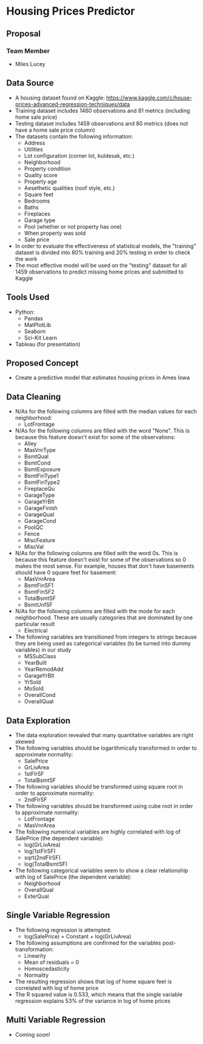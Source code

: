 # Housing Prices Predictor
## Proposal
### Team Member
* Miles Lucey
## Data Source
* A housing dataset found on Kaggle: https://www.kaggle.com/c/house-prices-advanced-regression-techniques/data
* Training dataset includes 1460 observations and 81 metrics (including home sale price)
* Testing dataset includes 1459 observations and 80 metrics (does not have a home sale price column)  
* The datasets contain the following information:
    * Address
    * Utilities
    * Lot configuration (corner lot, kuldesak, etc.)
    * Neighborhood
    * Property condition
    * Quality score
    * Property age
    * Aesethetic qualities (roof style, etc.)
    * Square feet
    * Bedrooms
    * Baths
    * Fireplaces
    * Garage type
    * Pool (whether or not property has one)
    * When property was sold
    * Sale price
* In order to evaluate the effectiveness of statistical models, the "training" dataset is divided into 80% training and 20% testing in order to check the work
* The most effective model will be used on the "testing" dataset for all 1459 observations to predict missing home prices and submitted to Kaggle
## Tools Used
* Python:
    * Pandas
    * MatPlotLib
    * Seaborn
    * Sci-Kit Learn
* Tableau (for presentation)
## Proposed Concept
* Create a predictive model that estimates housing prices in Ames Iowa
## Data Cleaning
* N/As for the following columns are filled with the median values for each neighborhood:
   * LotFrontage
* N/As for the following columns are filled with the word "None". This is because this feature doesn't exist for some of the observations:
   * Alley
   * MasVnrType
   * BsmtQual
   * BsmtCond
   * BsmtExposure
   * BsmtFinType1
   * BsmtFinType2
   * FireplaceQu
   * GarageType
   * GarageYrBlt
   * GarageFinish
   * GarageQual
   * GarageCond
   * PoolQC
   * Fence
   * MiscFeature
   * MiscVal
* N/As for the following columns are filled with the word 0s. This is because this feature doesn't exist for some of the observations so 0 makes the most sense. For example, houses that don't have basements should have 0 square feet for basement:
   * MasVnrArea
   * BsmtFinSF1
   * BsmtFinSF2
   * TotalBsmtSF
   * BsmtUnfSF
* N/As for the following columns are filled with the mode for each neighborhood. These are usually categories that are dominated by one particular result
   * Electrical
* The following variables are transitioned from integers to strings because they are being used as categorical variables (to be turned into dummy variables) in our study
   * MSSubClass
   * YearBuilt
   * YearRemodAdd
   * GarageYrBlt
   * YrSold
   * MoSold
   * OverallCond
   * OverallQual
## Data Exploration
* The data exploration revealed that many quantitative variables are right skewed
* The following variables should be logarithmically transformed in order to approximate normality:
   * SalePrice
   * GrLivArea
   * 1stFlrSF
   * TotalBsmtSF
* The following variables should be transformed using square root in order to approximate normality:
   * 2ndFlrSF
* The following variables should be transformed using cube root in order to approximate normality:
   * LotFrontage
   * MasVnrArea
* The following numerical variables are highly correlated with log of SalePrice (the dependent variable):
   * log(GrLivArea)
   * log(1stFlrSF)
   * sqrt(2ndFlrSF)
   * log(TotalBsmtSF)
* The following categorical variables seem to show a clear relationship with log of SalePrice (the dependent variable):
   * Neighborhood
   * OverallQual
   * ExterQual
## Single Variable Regression
* The following regression is attempted:
   * log(SalePrice) = Constant + log(GrLivArea)
* The following assumptions are confirmed for the variables post-transformation:
   * Linearity
   * Mean of residuals = 0 
   * Homoscedasticity
   * Normality
* The resulting regression shows that log of home square feet is correlated with log of home price
* The R squared value is 0.533, which means that the single variable regression explains 53% of the variance in log of home prices
## Multi Variable Regression
* Coming soon!
